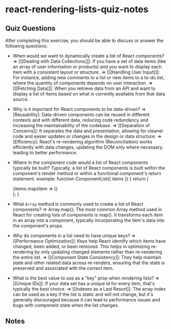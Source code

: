 # react-rendering-lists-quiz-notes

## Quiz Questions

After completing this exercise, you should be able to discuss or answer the following questions:

- When would we want to dynamically create a list of React components?
  => [[[Dealing with Data Collections]]]: If you have a set of data items (like an array of user information or products) and you want to display each item with a consistent layout or structure.
  => [[[Handling User Input]]]: For instance, adding new comments to a list or new items to a to-do list, where the quantity of components depends on user interaction.
  =>[[[Fetching Data]]]: When you retrieve data from an API and want to display a list of items based on what is currently available from that data source.

- Why is it important for React components to be data-driven?
  =>[Reusability]: Data-driven components can be reused in different contexts and with different data, reducing code redundancy and increasing the maintainability of the codebase.
  => [[Separation of Concerns]]: It separates the data and presentation, allowing for cleaner code and easier updates or changes in the design or data structure.
  =>[Efficiency]: React's re-rendering algorithm (Reconciliation) works efficiently with data changes, updating the DOM only where necessary, leading to better performance.

- Where in the component code would a list of React components typically be built?
  Typically, a list of React components is built within the component's render method or within a functional component's return statement.
  example:
  function ComponentList({ items }) {
  return (
    <div>
           {items.map(item => <ItemComponent key={item.id} {...item} />)}
    </div>
         );
  }

- What `Array` method is commonly used to create a list of React components?
  => Array.map(); The most common Array method used in React for creating lists of components is map(). It transforms each item in an array into a component, typically incorporating the item's data into the component's props.

- Why do components in a list need to have unique keys?
  => [[Performance Optimization]]: Keys help React identify which items have changed, been added, or been removed. This helps in optimizing re-rendering by only updating changed elements rather than re-rendering the entire list.
  => [[Component State Consistency]]: They help maintain state and other related data across re-renders, ensuring that the state is preserved and associated with the correct item.

- What is the best value to use as a "key" prop when rendering lists?
  => [[Unique IDs]]: If your data set has a unique id for every item, that's typically the best choice.
  => [[Indexes as a Last Resort]]: The array index can be used as a key if the list is static and will not change, but it's generally discouraged because it can lead to performance issues and bugs with component state when the list changes.

## Notes
